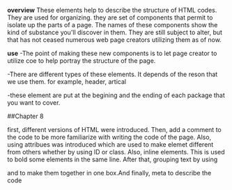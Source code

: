**overview**
These elements help to  describe the structure of HTML codes. They are used for organizing. they are set of components that permit to isolate up the parts of a page. 
The names of these components show the kind of substance you'll discover in them. They are still subject to alter, but that has not ceased numerous
web page creators utilizing them as of now.

**use**
-The point of making these new components is to let page creator to utilize coe to help portray the structure of the page.

-There are different types of these elements. It depends of the reson that we use them. for example, header, artical 

-these element are put at the begining and the ending of each package that you want to cover.


##Chapter 8 

first,  different versions of HTML were introduced. Then, add a comment to the code to be more familiarize with writing the code of the page. Also, using attribues was introduced 
which are used to make elemet different from others whether by using ID or class. Also, inline elements. This is used to bold some elements in the same line. After that, grouping text 
by using <div> and <spam> to make them together in one box.And finally, meta to describe the code


